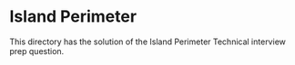 # Island Perimeter

This directory has the solution of the Island Perimeter Technical interview prep question.